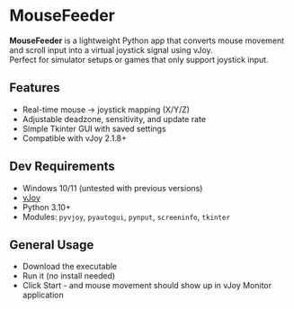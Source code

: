 # MouseFeeder

**MouseFeeder** is a lightweight Python app that converts mouse movement and scroll input into a virtual joystick signal using vJoy.  
Perfect for simulator setups or games that only support joystick input.

## Features
- Real-time mouse → joystick mapping (X/Y/Z)
- Adjustable deadzone, sensitivity, and update rate
- Simple Tkinter GUI with saved settings
- Compatible with vJoy 2.1.8+

## Dev Requirements
- Windows 10/11 (untested with previous versions)
- [vJoy](http://vjoystick.sourceforge.net/)
- Python 3.10+
- Modules: `pyvjoy`, `pyautogui`, `pynput`, `screeninfo`, `tkinter`

## General Usage
 - Download the executable
 - Run it (no install needed)
 - Click Start - and mouse movement should show up in vJoy Monitor application
